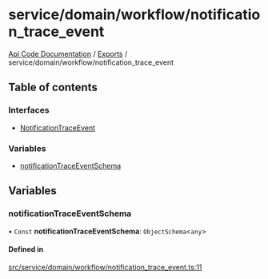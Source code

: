 # service/domain/workflow/notification\_trace\_event
 
[Api Code Documentation](../README.md) / [Exports](../modules.md) / service/domain/workflow/notification\_trace\_event

## Table of contents

### Interfaces

- [NotificationTraceEvent](../interfaces/service_domain_workflow_notification_trace_event.NotificationTraceEvent.md)

### Variables

- [notificationTraceEventSchema](service_domain_workflow_notification_trace_event.md#notificationtraceeventschema)

## Variables

### notificationTraceEventSchema

• `Const` **notificationTraceEventSchema**: `ObjectSchema`\<`any`\>

#### Defined in

[src/service/domain/workflow/notification_trace_event.ts:11](https://github.com/openkfw/TruBudget/blob/40b449a/api/src/service/domain/workflow/notification_trace_event.ts#L11)
